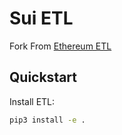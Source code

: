 # Sui ETL

Fork From [Ethereum ETL](https://github.com/blockchain-etl/ethereum-etl)

## Quickstart

Install ETL:

```bash
pip3 install -e .
```